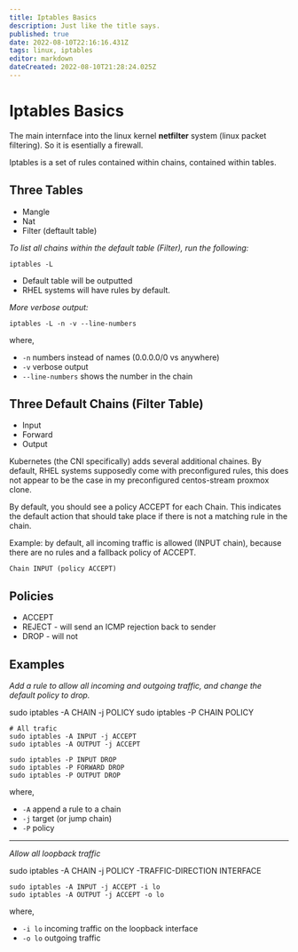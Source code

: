 ```yaml
---
title: Iptables Basics
description: Just like the title says. 
published: true
date: 2022-08-10T22:16:16.431Z
tags: linux, iptables
editor: markdown
dateCreated: 2022-08-10T21:28:24.025Z
---
```


# Iptables Basics	

The main internface into the linux kernel **netfilter** system (linux packet filtering). So it is esentially a firewall.

Iptables is a set of rules contained within chains, contained within tables. 

## Three Tables

- Mangle 
- Nat 
- Filter (deftault table)

*To list all chains within the default table (Filter), run the following:*

```
iptables -L
```
- Default table will be outputted
- RHEL systems will have rules by default. 

*More verbose output:*

```
iptables -L -n -v --line-numbers
```
where,
- `-n` numbers instead of names (0.0.0.0/0 vs anywhere)
- `-v` verbose output
- `--line-numbers` shows the number in the chain

## Three Default Chains (Filter Table)

- Input 
- Forward 
- Output 

Kubernetes (the CNI specifically) adds several additional chaines. By default, RHEL systems supposedly come with preconfigured rules, this does not appear to be the case in my preconfigured centos-stream proxmox clone. 

By default, you should see a policy ACCEPT for each Chain. This indicates the default action that should take place if there is not a matching rule in the chain.

Example: by default, all incoming traffic is allowed (INPUT chain), because there are no rules and a fallback policy of ACCEPT.

```
Chain INPUT (policy ACCEPT)
```

## Policies

- ACCEPT
- REJECT - will send an ICMP rejection back to sender
- DROP - will not

## Examples

*Add a rule to allow all incoming and outgoing traffic, and change the default policy to drop.*

sudo iptables -A CHAIN -j POLICY
sudo iptables -P CHAIN POLICY

```
# All trafic 
sudo iptables -A INPUT -j ACCEPT
sudo iptables -A OUTPUT -j ACCEPT

sudo iptables -P INPUT DROP
sudo iptables -P FORWARD DROP
sudo iptables -P OUTPUT DROP
```
where,
- `-A` append a rule to a chain
- `-j` target (or jump chain) 
- `-P` policy

---

*Allow all loopback traffic*

sudo iptables -A CHAIN -j POLICY -TRAFFIC-DIRECTION INTERFACE

```
sudo iptables -A INPUT -j ACCEPT -i lo 
sudo iptables -A OUTPUT -j ACCEPT -o lo 
```
where,
- `-i lo` incoming traffic on the loopback interface
- `-o lo` outgoing traffic
